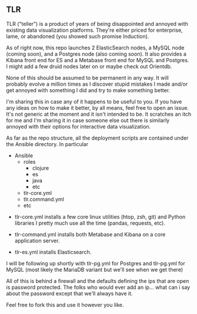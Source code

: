 ## TLR

TLR ("teller") is a product of years of being disappointed and annoyed with existing data visualization platforms. They're either priced for enterprise, lame, or abandoned (you showed such promise Induction).

As of right now, this repo launches 2 ElasticSearch nodes, a MySQL node (coming soon), and a Postgres node (also coming soon). It also provides a Kibana front end for ES and a Metabase front end for MySQL and Postgres. I might add a few druid nodes later on or maybe check out Orientdb.

None of this should be assumed to be permanent in any way. It will probably evolve a million times as I discover stupid mistakes I made and/or get annoyed with something I did and try to make something better. 

I'm sharing this in case any of it happens to be useful to you. If you have any ideas on how to make it better, by all means, feel free to open an issue. It's not generic at the moment and it isn't intended to be. It scratches an itch for me and I'm sharing it in case someone else out there is similarly annoyed with their options for interactive data visualization.

As far as the repo structure, all the deployment scripts are contained under the Ansible directory. In particular

- Ansible
  - roles
    - clojure
    - es
    - java
    - etc
  - tlr-core.yml
  - tlr.command.yml
  - etc

* tlr-core.yml installs a few core linux utilities (htop, zsh, git) and Python libraries I pretty much use all the time (pandas, requests, etc). 

* tlr-command.yml installs both Metabase and Kibana on a core application server. 

* tlr-es.yml installs Elasticsearch. 

I will be following up shortly with tlr-pg.yml for Postgres and tlr-pg.yml for MySQL (most likely the MariaDB variant but we'll see when we get there)

All of this is behind a firewall and the defaults defining the ips that are open is password protected. The folks who would ever add an ip... what can i say about the password except that we'll always have it. 

Feel free to fork this and use it however you like. 
